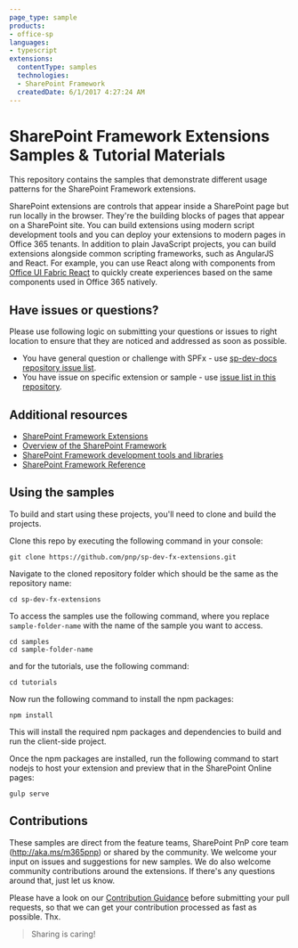 ```yaml
---
page_type: sample
products:
- office-sp
languages:
- typescript
extensions:
  contentType: samples
  technologies:
  - SharePoint Framework
  createdDate: 6/1/2017 4:27:24 AM
---
```

# SharePoint Framework Extensions Samples & Tutorial Materials

This repository contains the samples that demonstrate different usage patterns for the SharePoint Framework extensions.

SharePoint extensions are controls that appear inside a SharePoint page but run locally in the browser. They're the building blocks of pages that appear on a SharePoint site. You can build extensions using modern script development tools and you can deploy your extensions to modern pages in Office 365 tenants. In addition to plain JavaScript projects, you can build extensions alongside common scripting frameworks, such as AngularJS and React. For example, you can use React along with components from [Office UI Fabric React](http://dev.office.com/fabric#/components) to quickly create experiences based on the same components used in Office 365 natively.

## Have issues or questions?

Please use following logic on submitting your questions or issues to right location to ensure that they are noticed and addressed as soon as possible.

* You have general question or challenge with SPFx - use [sp-dev-docs repository issue list](https://github.com/SharePoint/sp-dev-docs/issues).
* You have issue on specific extension or sample - use [issue list in this repository](https://github.com/SharePoint/sp-dev-fx-extensions/issues).

## Additional resources

* [SharePoint Framework Extensions](https://docs.microsoft.com/en-us/sharepoint/dev/spfx/extensions/overview-extensions)
* [Overview of the SharePoint Framework](https://docs.microsoft.com/en-us/sharepoint/dev/spfx/sharepoint-framework-overview)
* [SharePoint Framework development tools and libraries](https://docs.microsoft.com/en-us/sharepoint/dev/spfx/tools-and-libraries)
* [SharePoint Framework Reference](http://aka.ms/spfx-reference)


## Using the samples

To build and start using these projects, you'll need to clone and build the projects.

Clone this repo by executing the following command in your console:

```shell
git clone https://github.com/pnp/sp-dev-fx-extensions.git
```

Navigate to the cloned repository folder which should be the same as the repository name:

```shell
cd sp-dev-fx-extensions
```

To access the samples use the following command, where you replace `sample-folder-name` with the name of the sample you want to access.

```shell
cd samples
cd sample-folder-name
```

and for the tutorials, use the following command:

```shell
cd tutorials
```

Now run the following command to install the npm packages:

```shell
npm install
```

This will install the required npm packages and dependencies to build and run the client-side project.

Once the npm packages are installed, run the following command to start nodejs to host your extension and preview that in the SharePoint Online pages:

```shell
gulp serve
```

## Contributions

These samples are direct from the feature teams, SharePoint PnP core team (http://aka.ms/m365pnp) or shared by the community. We welcome your input on issues and suggestions for new samples. We do also welcome community contributions around the extensions. If there's any questions around that, just let us know.

Please have a look on our [Contribution Guidance](./.github/CONTRIBUTING.md) before submitting your pull requests, so that we can get your contribution processed as fast as possible. Thx.

> Sharing is caring!
